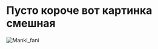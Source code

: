 # Пусто короче вот картинка смешная

![Manki_fani](http://risovach.ru/upload/2020/10/mem/dovolnaya-obezyana_253107841_orig_.jpg)